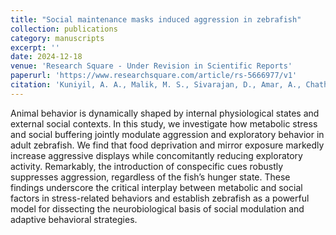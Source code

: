 ```yaml
---
title: "Social maintenance masks induced aggression in zebrafish"
collection: publications
category: manuscripts
excerpt: ''
date: 2024-12-18
venue: 'Research Square - Under Revision in Scientific Reports'
paperurl: 'https://www.researchsquare.com/article/rs-5666977/v1'
citation: 'Kuniyil, A. A., Malik, M. S., Sivarajan, D., Amar, A., Chathooth, N., & Ramachandran, B. (2024). Social maintenance masks induced aggression in zebrafish'
---
```


Animal behavior is dynamically shaped by internal physiological states and external social contexts. In this study, we investigate how metabolic stress and social buffering jointly modulate aggression and exploratory behavior in adult zebrafish. We find that food deprivation and mirror exposure markedly increase aggressive displays while concomitantly reducing exploratory activity. Remarkably, the introduction of conspecific cues robustly suppresses aggression, regardless of the fish’s hunger state. These findings underscore the critical interplay between metabolic and social factors in stress-related behaviors and establish zebrafish as a powerful model for dissecting the neurobiological basis of social modulation and adaptive behavioral strategies.

